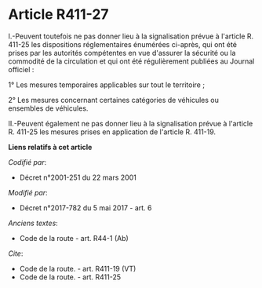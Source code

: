 # Article R411-27

I.-Peuvent toutefois ne pas donner lieu à la signalisation prévue à l'article R. 411-25 les dispositions réglementaires
énumérées ci-après, qui ont été prises par les autorités compétentes en vue d'assurer la sécurité ou la commodité de la
circulation et qui ont été régulièrement publiées au Journal officiel : 

1° Les mesures temporaires applicables sur tout le territoire ; 

2° Les mesures concernant certaines catégories de véhicules ou ensembles de véhicules. 

II.-Peuvent également ne pas donner lieu à la signalisation prévue à l'article R. 411-25 les mesures prises en application de
l'article R. 411-19.

**Liens relatifs à cet article**

_Codifié par_:

  - Décret n°2001-251 du 22 mars 2001

_Modifié par_:

  - Décret n°2017-782 du 5 mai 2017 - art. 6

_Anciens textes_:

  - Code de la route - art. R44-1 (Ab)

_Cite_:

  - Code de la route. - art. R411-19 (VT)
  - Code de la route. - art. R411-25
